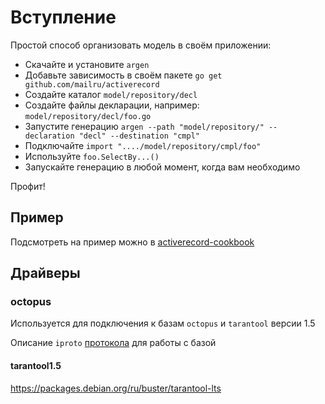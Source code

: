 # Вступление

Простой способ организовать модель в своём приложении:

- Скачайте и установите `argen`
- Добавьте зависимость в своём пакете `go get github.com/mailru/activerecord`
- Создайте каталог `model/repository/decl`
- Создайте файлы декларации, например: `model/repository/decl/foo.go`
- Запустите генерацию `argen --path "model/repository/" --declaration "decl" --destination "cmpl"`
- Подключайте `import "..../model/repository/cmpl/foo"`
- Используйте `foo.SelectBy...()`
- Запускайте генерацию в любой момент, когда вам необходимо

Профит!

## Пример

Подсмотреть на пример можно в [activerecord-cookbook](https://github.com/mailru/activerecord-cookbook#readme)

## Драйверы

### octopus

Используется для подключения к базам `octopus` и `tarantool` версии 1.5

Описание `iproto` [протокола](https://github.com/Vespertinus/octopus/blob/master/doc/silverbox-protocol.txt) для работы с базой

#### tarantool1.5

https://packages.debian.org/ru/buster/tarantool-lts
